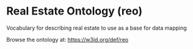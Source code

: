 # Real Estate Ontology (reo)
Vocabulary for describing real estate to use as a base for data mapping

Browse the ontology at: https://w3id.org/def/reo
